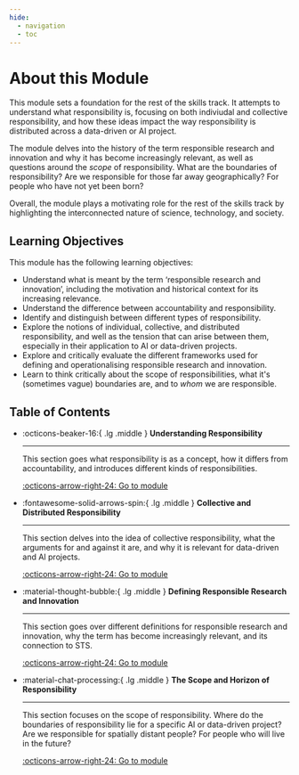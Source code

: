 ```yaml
---
hide:
  - navigation
  - toc
---
```


# About this Module

This module sets a foundation for the rest of the skills track. It attempts to understand what responsibility is, focusing on both indiviudal and collective responsibility, and how these ideas impact the way responsibility is distributed across a data-driven or AI project.

The module delves into the history of the term responsible research and innovation and why it has become increasingly relevant, as well as questions around the *scope* of responsibility. What are the boundaries of responsibility? Are we responsible for those far away geographically? For people who have not yet been born?

Overall, the module plays a motivating role for the rest of the skills track by highlighting the interconnected nature of science, technology, and society.

## Learning Objectives

This module has the following learning objectives:

- Understand what is meant by the term ‘responsible research and innovation’, including the motivation and historical context for its increasing relevance.
- Understand the difference between accountability and responsibility.
- Identify and distinguish between different types of responsibility.
- Explore the notions of individual, collective, and distributed responsibility, and well as the tension that can arise between them, especially in their application to AI or data-driven projects.
- Explore and critically evaluate the different frameworks used for defining and operationalising responsible research and innovation.
- Learn to think critically about the scope of responsibilities, what it's (sometimes vague) boundaries are, and to *whom* we are responsible.

## Table of Contents

<div class="grid cards" markdown>

-   :octicons-beaker-16:{ .lg .middle } __Understanding Responsibility__

    ---

    This section goes what responsibility is as a concept, how it differs from accountability, and introduces different kinds of responsibilities.

    [:octicons-arrow-right-24: Go to module](rri-100-1.md)

-   :fontawesome-solid-arrows-spin:{ .lg .middle } __Collective and Distributed Responsibility__

    ---

    This section delves into the idea of collective responsibility, what the arguments for and against it are, and why it is relevant for data-driven and AI projects.

    [:octicons-arrow-right-24: Go to module](rri-100-2.md)

-   :material-thought-bubble:{ .lg .middle } __Defining Responsible Research and Innovation__

    ---

    This section goes over different definitions for responsible research and innovation, why the term has become increasingly relevant, and its connection to STS.

    [:octicons-arrow-right-24: Go to module](rri-100-3.md)

-   :material-chat-processing:{ .lg .middle } __The Scope and Horizon of Responsibility__

    ---

    This section focuses on the scope of responsibility. Where do the boundaries of responsibility lie for a specific AI or data-driven project? Are we responsible for spatially distant people? For people who will live in the future?

    [:octicons-arrow-right-24: Go to module](rri-100-4.md)

</div>
